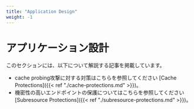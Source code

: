 ```yaml
---
title: "Application Design"
weight: -1
---
```


# アプリケーション設計

このセクションには、以下について解説する記事を掲載しています。

* cache probing攻撃に対する対策はこちらを参照してください [Cache Protections]({{< ref "./cache-protections.md" >}})。
* 機密性の高いエンドポイントの保護についてはこちらを参照してください [Subresource Protections]({{< ref "./subresource-protections.md" >}})。